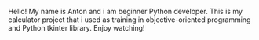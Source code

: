 Hello! My name is Anton and i am beginner Python developer. This is my calculator project that i used as training in objective-oriented programming and Python tkinter library. Enjoy watching!
